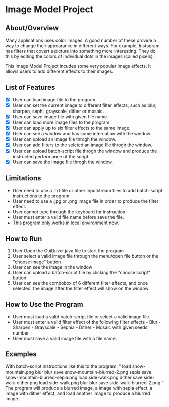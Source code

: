 # Image Model Project

## About/Overview
Many applications uses color images. A good number of these provide a way to change their appearance in different ways. For example, Instagram has filters that covert a picture into something more interesting. They do this by editing the colors of individual dots in the images (called pixels). 

This Image Model Project incudes some very popular image effects. It allows users to add different effects to their images.

## List of Features

- [x] User can load image file to the program.
- [x] User can set the current image to different filter effects, such as blur, sharpen, sephi, grayscale, dither or mosaic.
- [x] User can save image file with given file name.
- [x] User can load more image files to the program.
- [x] User can apply up to six filter effects to the same image.
- [x] User can see a window and has some intercation with the window.
- [x] User can upload an image file throgh the window.
- [x] User can add filters to the seleted an image file throgh the window.
- [x] User can upload batch-script file throgh the window and produce the instructed performance of the script.
- [x] User can save the image file throgh the window.

## Limitations

- User need to use a .txt file or other inputstream files to add batch-script instructions to the program.
- User need to use a .jpg or .png image file in order to produce the filter effect.
- User cannot type through the keyboard for instruction.
- User must enter a valid file name before save the file.
- This program only works in local environment now.

## How to Run

1) User Open the GuiDriver.java file to start the program
2) User select a valid image file through the menu/open file button or the "choose image" button
3) User can see the image in the window
4) User can upload a batch-script file by clicking the "choose script" button
5) User can see the combobox of 6 different filter effects, and once selected, the image after the filter effect will show on the window


## How to Use the Program

- User must load a valid batch-script file or select a valid image file.
- User must enter a valid filter effect of the following filter effects
        - Blur
        - Sharpen
        - Grayscale
        - Sephia
        - Dither
        - Mosaic with given seeds number
- User must save a valid image file with a file name.

## Examples

With batch-script instructions like this to the program:
"
load snow-mountain.png
blur
blur
save snow-mountain-blurred-2.png
sepia
save snow-mountain-blurred-sepia.png
load side-walk.png
dither
save side-walk-dither.png
load side-walk.png
blur
blur
save side-walk-blurred-2.png
"
The program will produce a blurred image, a image with sepia effect, a image with dither effect, and load another image to produce a blurred image.
